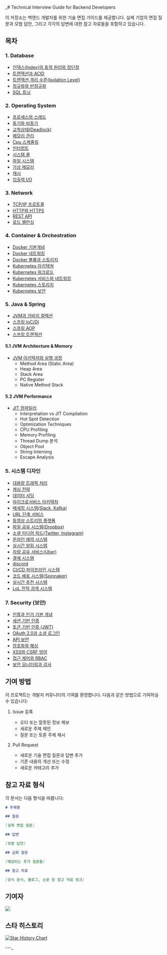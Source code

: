 _# Technical Interview Guide for Backend Developers

이 저장소는 백엔드 개발자를 위한 기술 면접 가이드를 제공합니다. 실제 기업의 면접 질문과 모범 답안, 그리고 각각의 답변에 대한 참고 자료들을 포함하고 있습니다.

## 목차

### 1. Database

- [인덱스(Index)의 동작 원리와 장단점](database/index.md)
- [트랜잭션과 ACID](database/transaction-acid.md)
- [트랜잭션 격리 수준(Isolation Level)](database/transaction-isolation.md)
- [정규화와 반정규화](database/normalization.md)
- [SQL 튜닝](database/sql-tuning.md)

### 2. Operating System

- [프로세스와 스레드](os/process-thread.md)
- [동기와 비동기](os/sync-async.md)
- [교착상태(Deadlock)](os/deadlock.md)
- [메모리 관리](os/memory-management.md)
- [Cpu 스케줄링](os/cpu-scheduling.md)
- [인터럽트](os/interrupt.md)
- [시스템 콜](os/system-call.md)
- [파일 시스템](os/file-system.md)
- [가상 메모리](os/virtual-memory.md)
- [캐시](os/cache.md)
- [입출력 I/O](os/io.md)

### 3. Network

- [TCP/IP 프로토콜](network/tcp-ip.md)
- [HTTP와 HTTPS](network/http-https.md)
- [REST API](network/rest-api.md)
- [로드 밸런싱](network/load-balancing.md)

### 4. Container & Orchestration

- [Docker 기본개념](container/docker.md)
- [Docker 네트워킹](container/docker-network.md)
- [Docker 볼륨과 스토리지](container/docker-volume.md)
- [Kubernetes 아키텍쳐](container/kubernetes.md)
- [Kubernetes 워크로드](container/kubernetes-workload.md)
- [Kubernetes 서비스와 네트워킹](container/kubernetes-service.md)
- [Kubernetes 스토리지](container/kubernetes-storage.md)
- [Kubernetes 보안](container/kubernetes-security.md)

### 5. Java & Spring

- [JVM과 가비지 컬렉션](java/jvm-gc.md)
- [스프링 IoC/DI](spring/ioc-di.md)
- [스프링 AOP](spring/aop.md)
- [스프링 트랜잭션](spring/transaction.md)

#### 5.1 JVM Architecture & Memory

- [JVM 아키텍처와 실행 과정](java/jvm-architecture.md)
    - Method Area (Static Area)
    - Heap Area
    - Stack Area
    - PC Register
    - Native Method Stack

#### 5.2 JVM Performance

- [JIT 컴파일러](java/jit-compiler.md)
    - Interpretation vs JIT Compilation
    - Hot Spot Detection
    - Optimization Techniques
    - CPU Profiling
    - Memory Profiling
    - Thread Dump 분석
    - Object Pool
    - String Interning
    - Escape Analysis

### 5. 시스템 디자인

- [대용량 트래픽 처리](system-design/traffic.md)
- [캐싱 전략](system-design/caching.md)
- [데이터 샤딩](system-design/sharding.md)
- [마이크로서비스 아키텍처](system-design/msa.md)
- [메세징 시스템(Slack, Kafka)](system-design/slack.md)
- [URL 단축 서비스](system-design/url-shortening.md)
- [동영상 스트리밍 플랫폼](system-design/video-streaming.md)
- [파일 공유 시스템(Dropbox)](system-design/dropbox.md)
- [소셜 미디어 피드(Twitter, Instagram)](system-design/social-feed.md)
- [온라인 예약 시스템](system-design/booking.md)
- [실시간 알림 시스템](system-design/notification.md)
- [차량 공유 서비스(Uber)](system-design/uber.md)
- [결제 시스템](system-design/payment.md)
- [discord](system-design/discord.md)
- [CI/CD 파이프라인 시스템](system-design/cicd.md)
- [코드 배포 시스템(Spinnaker)](system-design/deployment.md)
- [실시간 추천 시스템](system-design/recommendation.md)
- [LoL 전적 검색 시스템](system-design/lol-history.md)

### 7. Security (보안)

- [인증과 인가 기본 개념](security/auth-basics.md)
- [세션 기반 인증](security/session-auth.md)
- [토큰 기반 인증 (JWT)](security/jwt-auth.md)
- [OAuth 2.0과 소셜 로그인](security/oauth.md)
- [API 보안](security/api-security.md)
- [암호화와 해싱](security/encryption.md)
- [XSS와 CSRF 방어](security/xss-csrf.md)
- [접근 제어와 RBAC](security/access-control.md)
- [보안 모니터링과 감사](security/security-monitoring.md)

## 기여 방법

이 프로젝트는 개발자 커뮤니티의 기여를 환영합니다. 다음과 같은 방법으로 기여하실 수 있습니다:

1. Issue 등록
    - 오타 또는 잘못된 정보 제보
    - 새로운 주제 제안
    - 질문 또는 토론 주제 제시

2. Pull Request
    - 새로운 기술 면접 질문과 답변 추가
    - 기존 내용의 개선 또는 수정
    - 새로운 카테고리 추가

## 참고 자료 형식

각 문서는 다음 형식을 따릅니다:

```markdown
# 주제명

## 질문

[실제 면접 질문]

## 답변

[모범 답안]

## 심화 질문

[예상되는 추가 질문들]

## 참고 자료

[공식 문서, 블로그, 논문 등 참고 자료 링크]
```

## 기여자

<a href="https://github.com/jongyunha/technical-interview/graphs/contributors">
  <img src="https://contrib.rocks/image?repo=jongyunha/technical-interview" />
</a>

## 스타 히스토리

[![Star History Chart](https://api.star-history.com/svg?repos=[jongyunha]/technical-interview&type=Date)](https://star-history.com/#[username]/technical-interview&Date)

---_